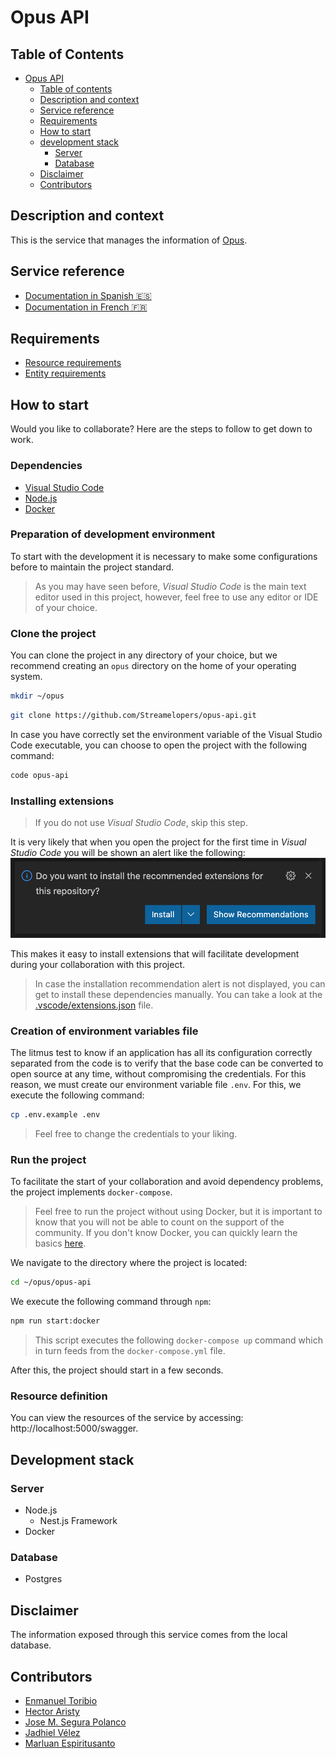 # Opus API

## Table of Contents

- [Opus API](#opus-api)
  - [Table of contents](#table-of-contents)
  - [Description and context](#description-and-context)
  - [Service reference](#service-reference)
  - [Requirements](#requirements)
  - [How to start](#how-to-start)
  - [development stack](#development-stack)
    - [Server](#server)
    - [Database](#database-database)
  - [Disclaimer](#disclaimer)
  - [Contributors](#contributors)

## Description and context

This is the service that manages the information of [Opus](https://opus.do).

## Service reference

- [Documentation in Spanish 🇪🇸](./../../README.md)
- [Documentation in French 🇫🇷](./README.fr.md)

## Requirements

- [Resource requirements](./docs/requirements/endpoints.md)
- [Entity requirements](./docs/requirements/entities.md)

## How to start

Would you like to collaborate? Here are the steps to follow to get down to work.

### Dependencies

- [Visual Studio Code](https://code.visualstudio.com/download)
- [Node.js](https://nodejs.org/en/download/)
- [Docker](https://www.docker.com/products/docker-desktop)

### Preparation of development environment

To start with the development it is necessary to make some configurations before to maintain the project standard.

> As you may have seen before, _Visual Studio Code_ is the main text editor used in this project, however, feel free to use any editor or IDE of your choice.

### Clone the project

You can clone the project in any directory of your choice, but we recommend creating an `opus` directory on the home of your operating system.

```sh
mkdir ~/opus
```

```sh
git clone https://github.com/Streamelopers/opus-api.git
```

In case you have correctly set the environment variable of the Visual Studio Code executable, you can choose to open the project with the following command:

```sh
code opus-api
```

### Installing extensions

> If you do not use _Visual Studio Code_, skip this step.

It is very likely that when you open the project for the first time in _Visual Studio Code_ you will be shown an alert like the following:
![Extension installation recommendation](./docs/assets/img/install-extensions-recommendation.png)

This makes it easy to install extensions that will facilitate development during your collaboration with this project.

> In case the installation recommendation alert is not displayed, you can get to install these dependencies manually. You can take a look at the [.vscode/extensions.json](./.Vscode/extensions.json) file.

### Creation of environment variables file

The litmus test to know if an application has all its configuration correctly separated from the code is to verify that the base code can be converted to open source at any time, without compromising the credentials. For this reason, we must create our environment variable file `.env`. For this, we execute the following command:

```sh
cp .env.example .env
```

> Feel free to change the credentials to your liking.

### Run the project

To facilitate the start of your collaboration and avoid dependency problems, the project implements `docker-compose`.

> Feel free to run the project without using Docker, but it is important to know that you will not be able to count on the support of the community. If you don't know Docker, you can quickly learn the basics [here](https://docs.docker.com/get-started/).

We navigate to the directory where the project is located:

```sh
cd ~/opus/opus-api
```

We execute the following command through `npm`:

```sh
npm run start:docker
```

> This script executes the following `docker-compose up` command which in turn feeds from the `docker-compose.yml` file.

After this, the project should start in a few seconds.

### Resource definition

You can view the resources of the service by accessing: http://localhost:5000/swagger.

## Development stack

### Server

- Node.js
  - Nest.js Framework
- Docker

### Database

- Postgres

## Disclaimer

The information exposed through this service comes from the local database.

## Contributors

- [Enmanuel Toribio](https://github.com/eatskolnikov)
- [Hector Aristy](https://github.com/Hekotoru)
- [Jose M. Segura Polanco](https://github.com/DarkCode01)
- [Jadhiel Vélez](https://github.com/Jadhielv)
- [Marluan Espiritusanto](https://github.com/marluanespiritusanto)
